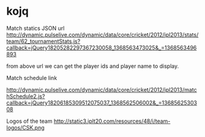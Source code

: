 kojq
====
Match statics JSON url
http://dynamic.pulselive.com/dynamic/data/core/cricket/2012/ipl2013/stats/team/62_tournamentStats.js?callback=jQuery18205282297367230058_1368563473025&_=1368563496893

from above url we can get the player ids and player name to display.


Match schedule link

http://dynamic.pulselive.com/dynamic/data/core/cricket/2012/ipl2013/matchSchedule2.js?callback=jQuery18206185309512075037_1368562506002&_=1368562530308



Logos of the team
http://static3.iplt20.com/resources/48/i/team-logos/CSK.png
